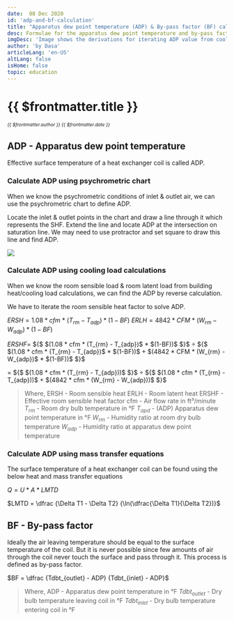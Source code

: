 ```yaml
---
date:  08 Dec 2020
id: 'adp-and-bf-calculation'
title: "Apparatus dew point temperature (ADP) & By-pass factor (BF) calculation"
desc: Formulae for the apparatus dew point temperature and by-pass factor. 
imgDesc: 'Image shows the derivations for iterating ADP value from cooling load calculations'
author: 'by Dasa'
articleLang: 'en-US'
altLang: false
isHome: false
topic: education
---
```


<altLang />

# {{ $frontmatter.title }}
<i style="font-size: 0.75em;"> {{ $frontmatter.author }} {{ $frontmatter.date }} </i>

<DynamicGlobalComponent componentName="AdpCalculation" />

## ADP - Apparatus dew point temperature

Effective surface temperature of a heat exchanger coil is called ADP.

### Calculate ADP using psychrometric chart

When we know the psychrometric conditions of inlet & outlet air, we can use the psychrometric chart to define ADP.

Locate the inlet & outlet points in the chart and draw a line through it which represents the SHF. Extend the line and locate ADP at the intersection on saturation line. We may need to use protractor and set square to draw this line and find ADP.

![](/img/education/adp-and-bf-calculation/adp-chart.svg)

### Calculate ADP using cooling load calculations

When we know the room sensible load & room latent load from building heat/cooling load calculations, we can find the ADP by reverse calculation.

We have to iterate the room sensible heat factor to solve ADP.

$ERSH = 1.08 * cfm$ * $(T_{rm} - T_{adp}) * (1-BF)$
$ERLH = 4842 * CFM$ * $(W_{rm} - W_{adp}) * (1-BF)$
<!-- $ERSHF = \dfrac {(1.08 * cfm * (T_{rm} - T_{adp}) * (1-BF))} {(1.08 * cfm * (T_{rm} - T_{adp}) * (1-BF)) + (4842 * CFM * (W_{rm} - W_{adp}) * (1-BF))}$ -->

$ERSHF =$ ${$ $(1.08 * cfm * (T_{rm} - T_{adp})$ * $(1-BF))$ $}$ 
÷ ${$ $(1.08 * cfm * (T_{rm} - T_{adp})$ * $(1-BF))$ + $(4842 * CFM * (W_{rm} - W_{adp})$ * $(1-BF))$ $}$

<!-- $= \dfrac {(1.08 * cfm * (T_{rm} - T_{adp}))} {(1.08 * cfm * (T_{rm} - T_{adp})) + (4842 * cfm * (W_{rm} - W_{adp}))}$ -->
= ${$ $(1.08 * cfm * (T_{rm} - T_{adp}))$ $}$ ÷ ${$ $(1.08 * cfm * (T_{rm} - T_{adp}))$ + $(4842 * cfm * (W_{rm} - W_{adp}))$ $}$

>Where,
>ERSH - Room sensible heat
>ERLH - Room latent heat
>ERSHF - Effective room sensible heat factor
>cfm - Air flow rate in ft³/minute
>$T_{rm}$ - Room dry bulb temperature in °F
>$T_{apd}$ - (ADP) Apparatus dew point temperature in °F
>$W_{rm}$ - Humidity ratio at room dry bulb temperature
>$W_{adp}$ - Humidity ratio at apparatus dew point temperature

### Calculate ADP using mass transfer equations

The surface temperature of a heat exchanger coil can be found using the below heat and mass transfer equations 

$Q	= U * A * LMTD$

$LMTD = \dfrac {\Delta T1 - \Delta T2} {\ln(\dfrac{\Delta T1}{\Delta T2})}$

## BF - By-pass factor

<DynamicGlobalComponent componentName="ByPassFactor" />

Ideally the air leaving temperature should be equal to the surface temperature of the coil.  But it is never possible since few amounts of air through the coil never touch the surface and pass through it. This process is defined as by-pass factor.

$BF = \dfrac {Tdbt_{outlet} - ADP} {Tdbt_{inlet} - ADP}$

>Where,
>ADP - Apparatus dew point temperature in °F
>$Tdbt_{outlet}$ - Dry bulb temperature leaving coil in °F
>$Tdbt_{inlet}$ - Dry bulb temperature entering coil in °F